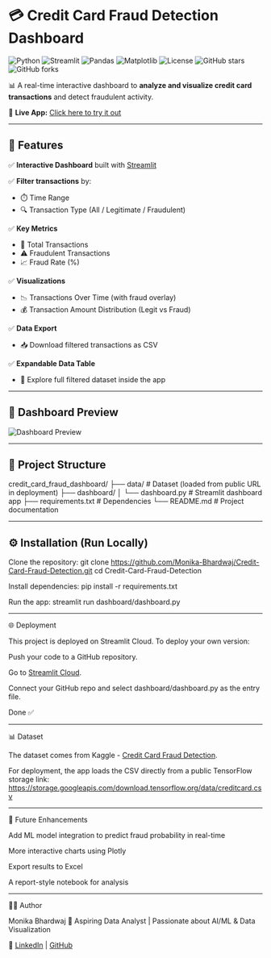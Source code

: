 # 💳 Credit Card Fraud Detection Dashboard

![Python](https://img.shields.io/badge/Python-3.9%2B-blue?style=for-the-badge&logo=python&logoColor=white)
![Streamlit](https://img.shields.io/badge/Streamlit-FF4B4B?style=for-the-badge&logo=streamlit&logoColor=white)
![Pandas](https://img.shields.io/badge/Pandas-150458?style=for-the-badge&logo=pandas&logoColor=white)
![Matplotlib](https://img.shields.io/badge/Matplotlib-3776AB?style=for-the-badge&logo=plotly&logoColor=white)
![License](https://img.shields.io/badge/License-MIT-green?style=for-the-badge)
![GitHub stars](https://img.shields.io/github/stars/Monika-Bhardwaj/Credit-Card-Fraud-Detection?style=for-the-badge)
![GitHub forks](https://img.shields.io/github/forks/Monika-Bhardwaj/Credit-Card-Fraud-Detection?style=for-the-badge)

📊 A real-time interactive dashboard to **analyze and visualize credit card transactions** and detect fraudulent activity.

🔗 **Live App:** [Click here to try it out](https://credit-card-fraud-detection-fzzahlxj77u9vajkwwdvez.streamlit.app/)  

---

## 🚀 Features

✅ **Interactive Dashboard** built with [Streamlit](https://streamlit.io)  

✅ **Filter transactions** by:
- ⏱️ Time Range  
- 🔍 Transaction Type (All / Legitimate / Fraudulent)  

✅ **Key Metrics**
- 📌 Total Transactions  
- ⚠️ Fraudulent Transactions  
- 📈 Fraud Rate (%)  

✅ **Visualizations**
- 📉 Transactions Over Time (with fraud overlay)  
- 💰 Transaction Amount Distribution (Legit vs Fraud)  

✅ **Data Export**
- 📥 Download filtered transactions as CSV  

✅ **Expandable Data Table**
- 🔎 Explore full filtered dataset inside the app  

---

## 📸 Dashboard Preview
 
![Dashboard Preview](https://credit-card-fraud-detection-fzzahlxj77u9vajkwwdvez.streamlit.app/)

---

## 📂 Project Structure

credit_card_fraud_dashboard/
├── data/ # Dataset (loaded from public URL in deployment)
├── dashboard/
│ └── dashboard.py # Streamlit dashboard app
├── requirements.txt # Dependencies
└── README.md # Project documentation

---

## ⚙️ Installation (Run Locally)

Clone the repository:
git clone https://github.com/Monika-Bhardwaj/Credit-Card-Fraud-Detection.git
cd Credit-Card-Fraud-Detection

Install dependencies:
pip install -r requirements.txt

Run the app:
streamlit run dashboard/dashboard.py

---

🌐 Deployment

This project is deployed on Streamlit Cloud.
To deploy your own version:

Push your code to a GitHub repository.

Go to [Streamlit Cloud](https://streamlit.io/cloud).

Connect your GitHub repo and select dashboard/dashboard.py as the entry file.

Done ✅

---

📊 Dataset

The dataset comes from Kaggle - [Credit Card Fraud Detection](https://www.kaggle.com/datasets/mlg-ulb/creditcardfraud).

For deployment, the app loads the CSV directly from a public TensorFlow storage link:
https://storage.googleapis.com/download.tensorflow.org/data/creditcard.csv

---

🔮 Future Enhancements

Add ML model integration to predict fraud probability in real-time

More interactive charts using Plotly

Export results to Excel

A report-style notebook for analysis

---

👩‍💻 Author

Monika Bhardwaj
🎯 Aspiring Data Analyst | Passionate about AI/ML & Data Visualization

🔗 [LinkedIn](https://www.linkedin.com/in/monika-bhardwaj-50b752286/) | [GitHub](https://github.com/Monika-Bhardwaj)